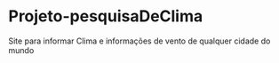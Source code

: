 # Projeto-pesquisaDeClima
Site para informar Clima e informações de vento de qualquer cidade do mundo
